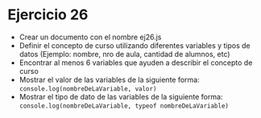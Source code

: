 # Ejercicio 26

- Crear un documento con el nombre ej26.js
- Definir el concepto de curso utilizando diferentes variables y tipos de datos (Ejemplo: nombre, nro de aula, cantidad de alumnos, etc)
- Encontrar al menos 6 variables que ayuden a describir el concepto de curso
- Mostrar el valor de las variables de la siguiente forma:
  `console.log(nombreDeLaVariable, valor)`
- Mostrar el tipo de dato de las variables de la siguiente forma:
  `console.log(nombreDeLaVariable, typeof nombreDeLaVariable)`